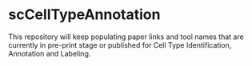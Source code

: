 # scCellTypeAnnotation
This repository will keep populating paper links and tool names that are currently in pre-print stage or published for Cell Type Identification, Annotation and Labeling.
